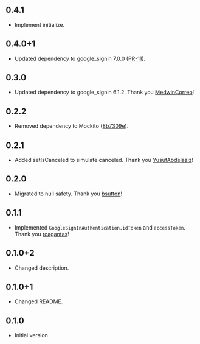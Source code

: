 ## 0.4.1

- Implement initialize.

## 0.4.0+1

- Updated dependency to google_signin 7.0.0 ([PR-11](https://github.com/atn832/google_sign_in_mocks/pull/11)).

## 0.3.0

- Updated dependency to google_signin 6.1.2. Thank you [MedwinCorreo](https://github.com/atn832/google_sign_in_mocks/pull/8)!

## 0.2.2

- Removed dependency to Mockito ([8b7309e](https://github.com/atn832/google_sign_in_mocks/commit/8b7309eec4cfb2c799772f7f25eb4c26b397bb9c)).

## 0.2.1

- Added setIsCanceled to simulate canceled. Thank you [YusufAbdelaziz](https://github.com/YusufAbdelaziz)!

## 0.2.0

- Migrated to null safety. Thank you [bsutton](https://github.com/bsutton)!

## 0.1.1

- Implemented `GoogleSignInAuthentication.idToken` and `accessToken`. Thank you [rcagantas](https://github.com/rcagantas)!

## 0.1.0+2

- Changed description.

## 0.1.0+1

- Changed README.

## 0.1.0

- Initial version
